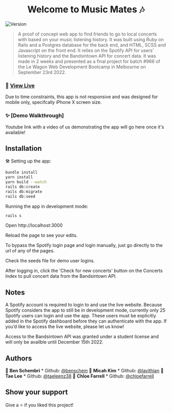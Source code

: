 <h1 align="center">Welcome to Music Mates 🎶</h1>
<p>
  <img alt="Version" src="https://img.shields.io/badge/version-1.0.0-blue.svg?cacheSeconds=2592000" />
</p>

> A proof of concept web app to find friends to go to local concerts with based on your music listening history. It was built using Ruby on Rails and a Postgres database for the back end, and HTML, SCSS and Javascript on the front end. It relies on the Spotify API for users' listening history and the Bandsintown API for concert data. It was made in 2 weeks and presented as a final project for batch #966 of the Le Wagon Web Development Bootcamp in Melbourne on September 23rd 2022.

### 📱 [View Live](https://www.music-mates.com)
Due to time constraints, this app is not responsive and was designed for mobile only, specifcally iPhone X screen size.

### ✨ [Demo Walkthrough]
Youtube link with a video of us demonstrating the app will go here once it's available!

## Installation

🛠 Setting up the app:
>
```sh
bundle install
yarn install
yarn build --watch
rails db:create
rails db:migrate
rails db:seed
```

Running the app in development mode:
>
```sh
rails s
```
Open http://localhost:3000

Reload the page to see your edits.

To bypass the Spotify login page and login manually, just go directly to the url of any of the pages.

Check the seeds file for demo user logins.

After logging in, click the 'Check for new concerts' button on the Concerts Index to pull concert data from the Bandsintown API.

## Notes

A Spotify account is required to login to and use the live website.
Because Spotify considers the app to still be in development mode, currently only 25 Spotify users can login and use the app. These users must be explicitly added in the Spotify dashboard before they can authenticate with the app. If you’d like to access the live website, please let us know!

Access to the Bandsintown API was granted under a student license and will only be availble until December 15th 2022.

## Authors

👤 **Ben Schembri** * Github: [@benschem](https://github.com/benschem)
👤 **Micah Kim** * Github: [@lavithian](https://github.com/lavithian)
👤 **Tae Lee** * Github: [@taeleenz38](https://github.com/taeleenz38)
👤 **Chloe Farrell** * Github: [@chloefarrell](https://github.com/chloefarrell)

## Show your support

Give a ⭐️ if you liked this project!
